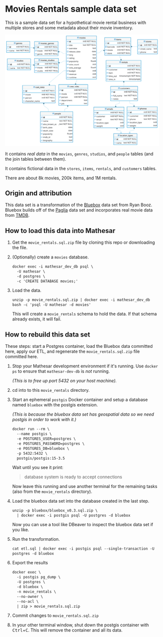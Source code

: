 # Movies Rentals sample data set

This is a sample data set for a hypothetical movie rental business with multiple stores and some metadata about their movie inventory.

![Diagram](./diagram.png)

It contains _real data_ in the `movies`, `genres`, `studios`, and `people` tables (and the join tables between them).

It contains fictional data in the `stores`, `items`, `rentals`, and `customers` tables.

There are about 8k movies, 200k items, and 1M rentals.

## Origin and attribution

This data set is a transformation of the [Bluebox](https://github.com/ryanbooz/bluebox) data set from Ryan Booz. Bluebox builds off of the [Paglia](https://github.com/devrimgunduz/pagila) data set and incorporates real movie data from [TMDB](https://www.themoviedb.org/).

## How to load this data into Mathesar

1. Get the `movie_rentals.sql.zip` file by cloning this repo or downloading the file.

1. (Optionally) create a `movies` database.

    ```
    docker exec -i mathesar_dev_db psql \
      -U mathesar \
      -d postgres \
      -c 'CREATE DATABASE movies;'
    ```

1. Load the data.

    ```
    unzip -p movie_rentals.sql.zip | docker exec -i mathesar_dev_db bash -c 'psql -U mathesar -d movies'
    ```

    This will create a `movie_rentals` schema to hold the data. If that schema already exists, it will fail.

## How to rebuild this data set

These steps: start a Postgres container, load the Bluebox data committed here, apply our ETL, and regenerate the `movie_rentals.sql.zip` file committed here.

1. Stop your Mathesar development environment if it's running. Use `docker ps` to ensure that `mathesar-dev-db` is _not_ running.

    _(This is to free up port 5432 on your host machine)._

1. cd into to this `movie_rentals` directory.

1. Start an ephemeral `postgis` Docker container and setup a database named `bluebox` with the postgis extension.

    _(This is because the bluebox data set has geospatial data so we need postgis in order to work with it.)_

    ```
    docker run --rm \
      --name postgis \
      -e POSTGRES_USER=postgres \
      -e POSTGRES_PASSWORD=postgres \
      -e POSTGRES_DB=bluebox \
      -p 5432:5432 \
      postgis/postgis:15-3.5
    ```

    Wait until you see it print:

    > database system is ready to accept connections

    Now leave this running and use another terminal for the remaining tasks (also from the `movie_rentals` directory).

1. Load the bluebox data set into the database created in the last step.

    ```
    unzip -p bluebox/bluebox_v0.3.sql.zip \
      | docker exec -i postgis psql -U postgres -d bluebox
    ```

    Now you can use a tool like DBeaver to inspect the bluebox data set if you like.

1. Run the transformation.

    ```
    cat etl.sql | docker exec -i postgis psql --single-transaction -U postgres -d bluebox
    ```

1. Export the results

    ```
    docker exec \
      -i postgis pg_dump \
      -U postgres \
      -d bluebox \
      -n movie_rentals \
      --no-owner \
      --no-acl \
      | zip > movie_rentals.sql.zip
    ```

1. Commit changes to `movie_rentals.sql.zip`

1. In your other terminal window, shut down the postgis container with <kbd>Ctrl</kbd>+<kbd>C</kbd>. This will remove the container and all its data.



